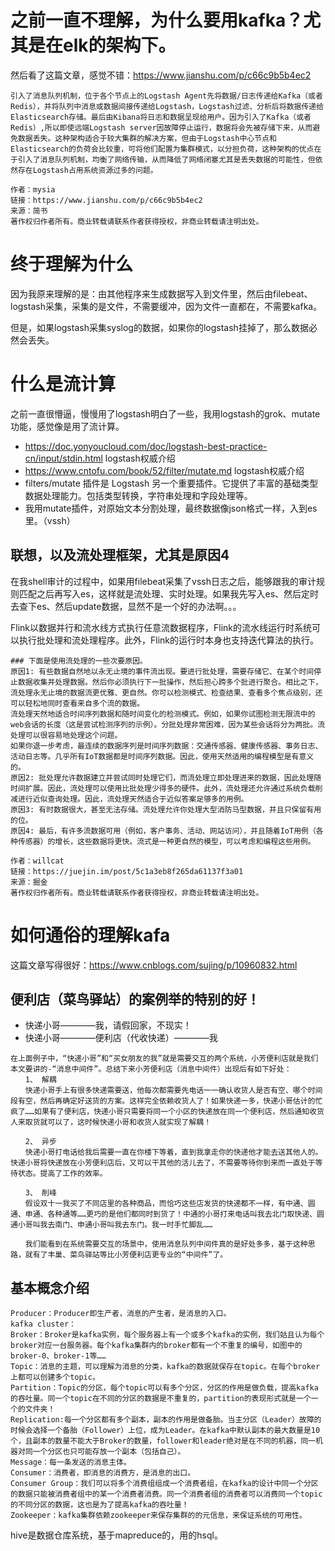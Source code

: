 # 之前一直不理解，为什么要用kafka？尤其是在elk的架构下。
然后看了这篇文章，感觉不错：https://www.jianshu.com/p/c66c9b5b4ec2
```
引入了消息队列机制，位于各个节点上的Logstash Agent先将数据/日志传递给Kafka（或者Redis），并将队列中消息或数据间接传递给Logstash，Logstash过滤、分析后将数据传递给Elasticsearch存储。最后由Kibana将日志和数据呈现给用户。因为引入了Kafka（或者Redis）,所以即使远端Logstash server因故障停止运行，数据将会先被存储下来，从而避免数据丢失。这种架构适合于较大集群的解决方案，但由于Logstash中心节点和Elasticsearch的负荷会比较重，可将他们配置为集群模式，以分担负荷，这种架构的优点在于引入了消息队列机制，均衡了网络传输，从而降低了网络闭塞尤其是丢失数据的可能性，但依然存在Logstash占用系统资源过多的问题。

作者：mysia
链接：https://www.jianshu.com/p/c66c9b5b4ec2
来源：简书
著作权归作者所有。商业转载请联系作者获得授权，非商业转载请注明出处。
```
# 终于理解为什么
因为我原来理解的是：由其他程序来生成数据写入到文件里，然后由filebeat、logstash采集，采集的是文件，不需要缓冲，因为文件一直都在，不需要kafka。

但是，如果logstash采集syslog的数据，如果你的logstash挂掉了，那么数据必然会丢失。

# 什么是流计算
之前一直很懵逼，慢慢用了logstash明白了一些，我用logstash的grok、mutate功能，感觉像是用了流计算。

* https://doc.yonyoucloud.com/doc/logstash-best-practice-cn/input/stdin.html    logstash权威介绍
* https://www.cntofu.com/book/52/filter/mutate.md   logstash权威介绍
* filters/mutate 插件是 Logstash 另一个重要插件。它提供了丰富的基础类型数据处理能力。包括类型转换，字符串处理和字段处理等。
* 我用mutate插件，对原始文本分割处理，最终数据像json格式一样，入到es里。（vssh）

## 联想，以及流处理框架，尤其是原因4
在我shell审计的过程中，如果用filebeat采集了vssh日志之后，能够跟我的审计规则匹配之后再写入es，这样就是流处理、实时处理。如果我先写入es、然后定时去查下es、然后update数据，显然不是一个好的办法啊。。。

Flink以数据并行和流水线方式执行任意流数据程序，Flink的流水线运行时系统可以执行批处理和流处理程序。此外，Flink的运行时本身也支持迭代算法的执行。
```
### 下面是使用流处理的一些次要原因。
原因1: 有些数据自然地以永无止境的事件流出现。要进行批处理，需要存储它、在某个时间停止数据收集并处理数据。然后你必须执行下一批操作，然后担心跨多个批进行聚合。相比之下，流处理永无止境的数据流更优雅、更自然。你可以检测模式、检查结果、查看多个焦点级别，还可以轻松地同时查看来自多个流的数据。
流处理天然地适合时间序列数据和随时间变化的检测模式。例如，如果你试图检测无限流中的web会话的长度（这是尝试检测序列的示例）。分批处理非常困难，因为某些会话将分为两批。流处理可以很容易地处理这个问题。
如果你退一步考虑，最连续的数据序列是时间序列数据：交通传感器、健康传感器、事务日志、活动日志等。几乎所有IoT数据都是时间序列数据。因此，使用天然适用的编程模型是有意义的。
原因2: 批处理允许数据建立并尝试同时处理它们，而流处理立即处理进来的数据，因此处理随时间扩展。因此，流处理可以使用比批处理少得多的硬件。此外，流处理还允许通过系统负载削减进行近似查询处理。因此，流处理天然适合于近似答案足够多的用例。
原因3: 有时数据很大，甚至无法存储。流处理允许你处理大型消防马型数据，并且只保留有用的位。
原因4: 最后，有许多流数据可用（例如，客户事务、活动、网站访问），并且随着IoT用例（各种传感器）的增长，这些数据将更快。流式是一种更自然的模型，可以考虑和编程这些用例。

作者：willcat
链接：https://juejin.im/post/5c1a3eb8f265da61137f3a01
来源：掘金
著作权归作者所有。商业转载请联系作者获得授权，非商业转载请注明出处。
```

# 如何通俗的理解kafa
这篇文章写得很好：https://www.cnblogs.com/sujing/p/10960832.html
## 便利店（菜鸟驿站）的案例举的特别的好！
* 快递小哥————我，请假回家，不现实！
* 快递小哥————便利店（代收快递）————我
```
在上面例子中，“快递小哥”和“买女朋友的我”就是需要交互的两个系统，小芳便利店就是我们本文要讲的-“消息中间件”。总结下来小芳便利店（消息中间件）出现后有如下好处：
　　1、 解耦
　　快递小哥手上有很多快递需要送，他每次都需要先电话一一确认收货人是否有空、哪个时间段有空，然后再确定好送货的方案。这样完全依赖收货人了！如果快递一多，快递小哥估计的忙疯了……如果有了便利店，快递小哥只需要将同一个小区的快递放在同一个便利店，然后通知收货人来取货就可以了，这时候快递小哥和收货人就实现了解耦！

　　2、 异步
　　快递小哥打电话给我后需要一直在你楼下等着，直到我拿走你的快递他才能去送其他人的。快递小哥将快递放在小芳便利店后，又可以干其他的活儿去了，不需要等待你到来而一直处于等待状态。提高了工作的效率。

　　3、 削峰
　　假设双十一我买了不同店里的各种商品，而恰巧这些店发货的快递都不一样，有中通、圆通、申通、各种通等……更巧的是他们都同时到货了！中通的小哥打来电话叫我去北门取快递、圆通小哥叫我去南门、申通小哥叫我去东门。我一时手忙脚乱……

　　我们能看到在系统需要交互的场景中，使用消息队列中间件真的是好处多多，基于这种思路，就有了丰巢、菜鸟驿站等比小芳便利店更专业的“中间件”了。
```
## 基本概念介绍
```
Producer：Producer即生产者，消息的产生者，是消息的入口。
kafka cluster：
Broker：Broker是kafka实例，每个服务器上有一个或多个kafka的实例，我们姑且认为每个broker对应一台服务器。每个kafka集群内的broker都有一个不重复的编号，如图中的broker-0、broker-1等……
Topic：消息的主题，可以理解为消息的分类，kafka的数据就保存在topic。在每个broker上都可以创建多个topic。
Partition：Topic的分区，每个topic可以有多个分区，分区的作用是做负载，提高kafka的吞吐量。同一个topic在不同的分区的数据是不重复的，partition的表现形式就是一个一个的文件夹！
Replication:每一个分区都有多个副本，副本的作用是做备胎。当主分区（Leader）故障的时候会选择一个备胎（Follower）上位，成为Leader。在kafka中默认副本的最大数量是10个，且副本的数量不能大于Broker的数量，follower和leader绝对是在不同的机器，同一机器对同一个分区也只可能存放一个副本（包括自己）。
Message：每一条发送的消息主体。
Consumer：消费者，即消息的消费方，是消息的出口。
Consumer Group：我们可以将多个消费组组成一个消费者组，在kafka的设计中同一个分区的数据只能被消费者组中的某一个消费者消费。同一个消费者组的消费者可以消费同一个topic的不同分区的数据，这也是为了提高kafka的吞吐量！
Zookeeper：kafka集群依赖zookeeper来保存集群的的元信息，来保证系统的可用性。
```
hive是数据仓库系统，基于mapreduce的，用的hsql。
